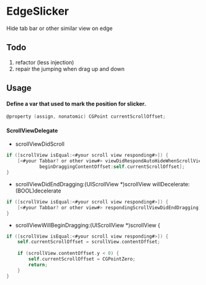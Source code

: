 # EdgeSlicker
Hide tab bar or other similar view on edge

## Todo
1. refactor (less injection)
2. repair the jumping when drag up and down

## Usage

#### Define a var that used to mark the position for slicker.

```objective-c
@property (assign, nonatomic) CGPoint currentScrollOffset;
```

#### ScrollViewDelegate

- scrollViewDidScroll

```objective-c
if ([scrollView isEqual:<#your scroll view responding#>]) {
    [<#your Tabbar? or other view#> viewDidRespondAutoHideWhenScrollView:scrollView 
            beginDraggingContentOffset:self.currentScrollOffset];
}
```

- scrollViewDidEndDragging:(UIScrollView *)scrollView willDecelerate:(BOOL)decelerate
```objective-c
if ([scrollView isEqual:<#your scroll view responding#>]) {
    [<#your Tabbar? or other view#> respondingScrollViewDidEndDragging];
}
```

- scrollViewWillBeginDragging:(UIScrollView *)scrollView {

```objective-c
if ([scrollView isEqual:<#your scroll view responding#>]) {
    self.currentScrollOffset = scrollView.contentOffset;
    
    if (scrollView.contentOffset.y < 0) {
        self.currentScrollOffset = CGPointZero;
        return;
    }
}
```

